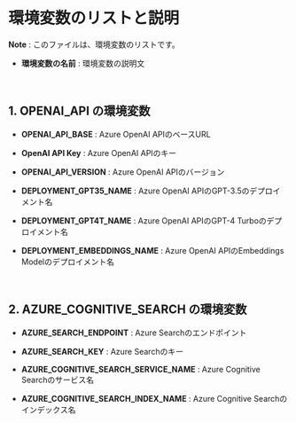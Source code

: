 # 環境変数のリストと説明

**Note** : このファイルは、環境変数のリストです。

- **環境変数の名前** : 環境変数の説明文

&nbsp;

## 1. OPENAI_API の環境変数

- **OPENAI_API_BASE** : Azure OpenAI APIのベースURL

- **OpenAI API Key** : Azure OpenAI APIのキー

- **OPENAI_API_VERSION** : Azure OpenAI APIのバージョン

- **DEPLOYMENT_GPT35_NAME** : Azure OpenAI APIのGPT-3.5のデプロイメント名

- **DEPLOYMENT_GPT4T_NAME** : Azure OpenAI APIのGPT-4 Turboのデプロイメント名

- **DEPLOYMENT_EMBEDDINGS_NAME** : Azure OpenAI APIのEmbeddings Modelのデプロイメント名

&nbsp;

## 2. AZURE_COGNITIVE_SEARCH の環境変数

- **AZURE_SEARCH_ENDPOINT** : Azure Searchのエンドポイント

- **AZURE_SEARCH_KEY** : Azure Searchのキー

- **AZURE_COGNITIVE_SEARCH_SERVICE_NAME** : Azure Cognitive Searchのサービス名

- **AZURE_COGNITIVE_SEARCH_INDEX_NAME** : Azure Cognitive Searchのインデックス名
